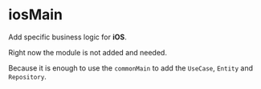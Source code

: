 # iosMain

Add specific business logic for **iOS**.

Right now the module is not added and needed.

Because it is enough to use the `commonMain`
to add the `UseCase`, `Entity` and `Repository`.

